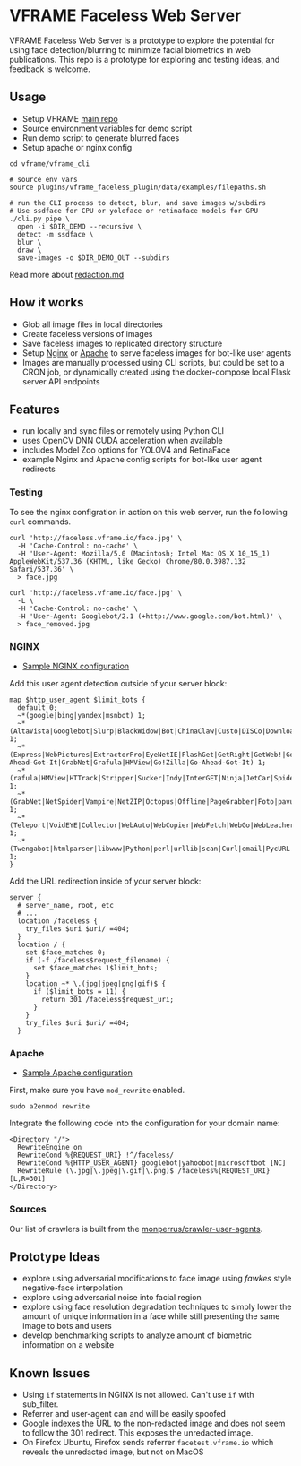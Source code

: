 # VFRAME Faceless Web Server

VFRAME Faceless Web Server is a prototype to explore the potential for using face detection/blurring to minimize facial biometrics in web publications. This repo is a prototype for exploring and testing ideas, and feedback is welcome.

## Usage 

- Setup VFRAME [main repo](https://github.com/vframeio/vframe)
- Source environment variables for demo script
- Run demo script to generate blurred faces
- Setup apache or nginx config

```
cd vframe/vframe_cli

# source env vars
source plugins/vframe_faceless_plugin/data/examples/filepaths.sh

# run the CLI process to detect, blur, and save images w/subdirs
# Use ssdface for CPU or yoloface or retinaface models for GPU
./cli.py pipe \
  open -i $DIR_DEMO --recursive \
  detect -m ssdface \
  blur \
  draw \
  save-images -o $DIR_DEMO_OUT --subdirs
```

Read more about [redaction.md](https://github.com/vframeio/vframe/blob/master/docs/redaction.md)

## How it works

- Glob all image files in local directories
- Create faceless versions of images
- Save faceless images to replicated directory structure
- Setup [Nginx](data/configs/nginx.conf) or [Apache](data/configs/apache.conf) to serve faceless images for bot-like user agents
- Images are manually processed using CLI scripts, but could be set to a CRON job, or dynamically created using the docker-compose local Flask server API endpoints

## Features

- run locally and sync files or remotely using Python CLI
- uses OpenCV DNN CUDA acceleration when available
- includes Model Zoo options for YOLOV4 and RetinaFace
- example Nginx and Apache config scripts for bot-like user agent redirects

### Testing

To see the nginx configration in action on this web server, run the following `curl` commands.

```
curl 'http://faceless.vframe.io/face.jpg' \
  -H 'Cache-Control: no-cache' \
  -H 'User-Agent: Mozilla/5.0 (Macintosh; Intel Mac OS X 10_15_1) AppleWebKit/537.36 (KHTML, like Gecko) Chrome/80.0.3987.132 Safari/537.36' \
  > face.jpg

curl 'http://faceless.vframe.io/face.jpg' \
  -L \
  -H 'Cache-Control: no-cache' \
  -H 'User-Agent: Googlebot/2.1 (+http://www.google.com/bot.html)' \
  > face_removed.jpg
```

### NGINX

* [Sample NGINX configuration](sample/nginx.conf)

Add this user agent detection outside of your server block:

```
map $http_user_agent $limit_bots {
  default 0;
  ~*(google|bing|yandex|msnbot) 1;
  ~*(AltaVista|Googlebot|Slurp|BlackWidow|Bot|ChinaClaw|Custo|DISCo|Download|Demon|eCatch|EirGrabber|EmailSiphon|EmailWolf|SuperHTTP|Surfbot|WebWhacker) 1;
  ~*(Express|WebPictures|ExtractorPro|EyeNetIE|FlashGet|GetRight|GetWeb!|Go!Zilla|Go-Ahead-Got-It|GrabNet|Grafula|HMView|Go!Zilla|Go-Ahead-Got-It) 1;
  ~*(rafula|HMView|HTTrack|Stripper|Sucker|Indy|InterGET|Ninja|JetCar|Spider|larbin|LeechFTP|Downloader|tool|Navroad|NearSite|NetAnts|tAkeOut|WWWOFFLE) 1;
  ~*(GrabNet|NetSpider|Vampire|NetZIP|Octopus|Offline|PageGrabber|Foto|pavuk|pcBrowser|RealDownload|ReGet|SiteSnagger|SmartDownload|SuperBot|WebSpider) 1;
  ~*(Teleport|VoidEYE|Collector|WebAuto|WebCopier|WebFetch|WebGo|WebLeacher|WebReaper|WebSauger|eXtractor|Quester|WebZIP|Wget|Widow|Zeus) 1;
  ~*(Twengabot|htmlparser|libwww|Python|perl|urllib|scan|Curl|email|PycURL|Pyth|PyQ|WebCollector|WebCopy|webcraw) 1;
}
```

Add the URL redirection inside of your server block:

```
server {
  # server_name, root, etc
  # ...
  location /faceless {
    try_files $uri $uri/ =404;
  }
  location / {
    set $face_matches 0;
    if (-f /faceless$request_filename) {
      set $face_matches 1$limit_bots;
    }
    location ~* \.(jpg|jpeg|png|gif)$ {
      if ($limit_bots = 11) {
        return 301 /faceless$request_uri;
      }
    }
    try_files $uri $uri/ =404;
  }
```

### Apache

* [Sample Apache configuration](sample/apache.conf)

First, make sure you have `mod_rewrite` enabled.

```
sudo a2enmod rewrite
```

Integrate the following code into the configuration for your domain name:

```
<Directory "/">
  RewriteEngine on
  RewriteCond %{REQUEST_URI} !^/faceless/
  RewriteCond %{HTTP_USER_AGENT} googlebot|yahoobot|microsoftbot [NC]
  RewriteRule (\.jpg|\.jpeg|\.gif|\.png)$ /faceless%{REQUEST_URI} [L,R=301]
</Directory>
```

### Sources

Our list of crawlers is built from the [monperrus/crawler-user-agents](https://github.com/monperrus/crawler-user-agents/).


## Prototype Ideas

- explore using adversarial modifications to face image using *fawkes* style negative-face interpolation
- explore using adversarial noise into facial region
- explore using face resolution degradation techniques to simply lower the amount of unique information in a face while still presenting the same image to bots and users
- develop benchmarking scripts to analyze amount of biometric information on a website

## Known Issues

- Using `if` statements in NGINX is not allowed. Can't use `if` with sub_filter.
- Referrer and user-agent can and will be easily spoofed
- Google indexes the URL to the non-redacted image and does not seem to follow the 301 redirect. This exposes the unredacted image.
- On Firefox Ubuntu, Firefox sends referrer `facetest.vframe.io` which reveals the unredacted image, but not on MacOS